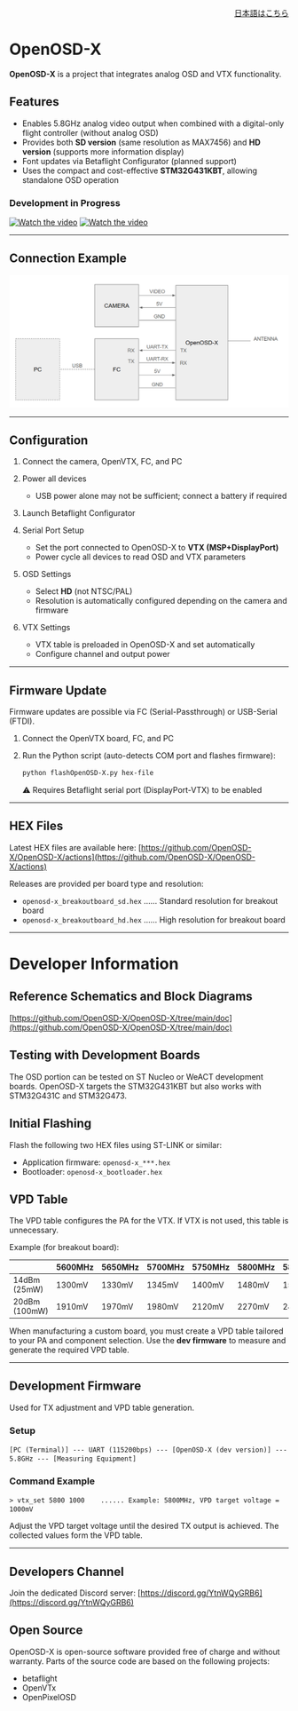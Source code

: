 
<p align="right">
  <a href="./README_jp.md">日本語はこちら</a>
</p>

# OpenOSD-X

**OpenOSD-X** is a project that integrates analog OSD and VTX functionality.

## Features

* Enables 5.8GHz analog video output when combined with a digital-only flight controller (without analog OSD)
* Provides both **SD version** (same resolution as MAX7456) and **HD version** (supports more information display)
* Font updates via Betaflight Configurator (planned support)
* Uses the compact and cost-effective **STM32G431KBT**, allowing standalone OSD operation

### Development in Progress

[![Watch the video](https://img.youtube.com/vi/yP9opvcfM-8/0.jpg)](https://youtu.be/yP9opvcfM-8)
[![Watch the video](https://img.youtube.com/vi/Voa65tm_uUc/0.jpg)](https://youtu.be/Voa65tm_uUc?si=CIwmTUJLayKtx44Y&t=2)

---

## Connection Example

![connection](doc/Connection.png)

---

## Configuration

1. Connect the camera, OpenVTX, FC, and PC
2. Power all devices

   * USB power alone may not be sufficient; connect a battery if required
3. Launch Betaflight Configurator
4. Serial Port Setup

   * Set the port connected to OpenOSD-X to **VTX (MSP+DisplayPort)**
   * Power cycle all devices to read OSD and VTX parameters
5. OSD Settings

   * Select **HD** (not NTSC/PAL)
   * Resolution is automatically configured depending on the camera and firmware
6. VTX Settings

   * VTX table is preloaded in OpenOSD-X and set automatically
   * Configure channel and output power

---

## Firmware Update
Firmware updates are possible via FC (Serial-Passthrough) or USB-Serial (FTDI).

1. Connect the OpenVTX board, FC, and PC
2. Run the Python script (auto-detects COM port and flashes firmware):

   ```bash
   python flashOpenOSD-X.py hex-file
   ```

   ⚠ Requires Betaflight serial port (DisplayPort-VTX) to be enabled

---

## HEX Files

Latest HEX files are available here:
[https://github.com/OpenOSD-X/OpenOSD-X/actions](https://github.com/OpenOSD-X/OpenOSD-X/actions)

Releases are provided per board type and resolution:

* `openosd-x_breakoutboard_sd.hex` …… Standard resolution for breakout board
* `openosd-x_breakoutboard_hd.hex` …… High resolution for breakout board

---

# Developer Information

## Reference Schematics and Block Diagrams

[https://github.com/OpenOSD-X/OpenOSD-X/tree/main/doc](https://github.com/OpenOSD-X/OpenOSD-X/tree/main/doc)

## Testing with Development Boards

The OSD portion can be tested on ST Nucleo or WeACT development boards.
OpenOSD-X targets the STM32G431KBT but also works with STM32G431C and STM32G473.

## Initial Flashing

Flash the following two HEX files using ST-LINK or similar:

* Application firmware: `openosd-x_***.hex`
* Bootloader: `openosd-x_bootloader.hex`

## VPD Table

The VPD table configures the PA for the VTX.
If VTX is not used, this table is unnecessary.

Example (for breakout board):

|               | 5600MHz | 5650MHz | 5700MHz | 5750MHz | 5800MHz | 5850MHz | 5900MHz | 5950MHz | 6000MHz |
| ------------- | ------- | ------- | ------- | ------- | ------- | ------- | ------- | ------- | ------- |
| 14dBm (25mW)  | 1300mV  | 1330mV  | 1345mV  | 1400mV  | 1480mV  | 1590mV  | 1670mV  | 1710mV  | 1760mV  |
| 20dBm (100mW) | 1910mV  | 1970mV  | 1980mV  | 2120mV  | 2270mV  | 2430mV  | 2540mV  | 2620mV  | 2750mV  |

When manufacturing a custom board, you must create a VPD table tailored to your PA and component selection.
Use the **dev firmware** to measure and generate the required VPD table.

---

## Development Firmware

Used for TX adjustment and VPD table generation.

### Setup

```text
[PC (Terminal)] --- UART (115200bps) --- [OpenOSD-X (dev version)] --- 5.8GHz --- [Measuring Equipment]
```

### Command Example

```text
> vtx_set 5800 1000    ...... Example: 5800MHz, VPD target voltage = 1000mV
```

Adjust the VPD target voltage until the desired TX output is achieved.
The collected values form the VPD table.

---

## Developers Channel

Join the dedicated Discord server:
[https://discord.gg/YtnWQyGRB6](https://discord.gg/YtnWQyGRB6)

## Open Source

OpenOSD-X is open-source software provided free of charge and without warranty.
Parts of the source code are based on the following projects:

* betaflight
* OpenVTx
* OpenPixelOSD

